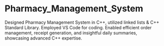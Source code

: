 # Pharmacy_Management_System
Designed Pharmacy Management System in C++, utilized linked lists &amp; C++ Standard Library. Employed VS Code for coding. Enabled efficient order management, receipt generation, and insightful daily summaries, showcasing advanced C++ expertise.
